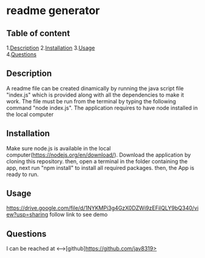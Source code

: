 
# readme generator  
      
## Table of content  

1.[Description](#description)
2.[Installation](#installation)
3.[Usage](#usage)  
4.[Questions](#questions)  

## Description  

A readme file can be created dinamically by running the java script file "index.js" which is provided along with all the dependencies to make it work. The file must be run from the terminal by typing the following command "node index.js". The application requires to have node installed in the local computer  

## Installation  

Make sure node.js is available in the local computer(https://nodejs.org/en/download/). Download the application by cloning this repository. then, open a terminal in the folder containing the app, next run "npm install" to install all required packages. then, the App is ready to run.   

## Usage  

https://drive.google.com/file/d/1NYKMPi3g4GzX0DZWi9zEFilQLY9bQ340/view?usp=sharing follow link to see demo  


## Questions  

I can be reached at <-->[github]https://github.com/jav8319>
